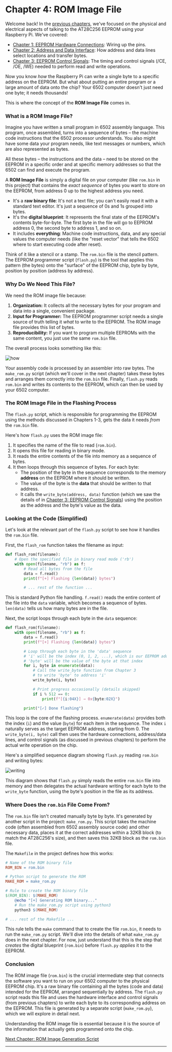 # Chapter 4: ROM Image File

Welcome back! In the [previous chapters](01_eeprom_hardware_connections_.md), we've focused on the physical and electrical aspects of talking to the AT28C256 EEPROM using your Raspberry Pi. We've covered:

*   [Chapter 1: EEPROM Hardware Connections](01_eeprom_hardware_connections_.md): Wiring up the pins.
*   [Chapter 2: Address and Data Interface](02_address_and_data_interface_.md): How address and data lines select locations and transfer bytes.
*   [Chapter 3: EEPROM Control Signals](03_eeprom_control_signals_.md): The timing and control signals (/CE, /OE, /WE) needed to perform read and write operations.

Now you know *how* the Raspberry Pi can write a single byte to a specific address on the EEPROM. But what about putting an entire program or a large amount of data onto the chip? Your 6502 computer doesn't just need one byte; it needs thousands!

This is where the concept of the **ROM Image File** comes in.

### What is a ROM Image File?

Imagine you have written a small program in 6502 assembly language. This program, once assembled, turns into a sequence of bytes – the machine code instructions that the 6502 processor understands. You also might have some data your program needs, like text messages or numbers, which are also represented as bytes.

All these bytes – the instructions and the data – need to be stored on the EEPROM in a specific order and at specific memory addresses so that the 6502 can find and execute the program.

A **ROM Image File** is simply a digital file on your computer (like `rom.bin` in this project) that contains the *exact sequence* of bytes you want to store on the EEPROM, from address 0 up to the highest address you need.

*   It's a **raw binary file**: It's not a text file; you can't easily read it with a standard text editor. It's just a sequence of 0s and 1s grouped into bytes.
*   It's the **digital blueprint**: It represents the final state of the EEPROM's contents byte-for-byte. The first byte in the file will go to EEPROM address 0, the second byte to address 1, and so on.
*   It includes **everything**: Machine code instructions, data, and any special values the computer needs (like the "reset vector" that tells the 6502 where to start executing code after reset).

Think of it like a stencil or a stamp. The `rom.bin` file is the stencil pattern. The EEPROM programmer script (`flash.py`) is the tool that applies this pattern (the bytes) onto the "surface" of the EEPROM chip, byte by byte, position by position (address by address).

### Why Do We Need This File?

We need the ROM image file because:

1.  **Organization:** It collects all the necessary bytes for your program and data into a single, convenient package.
2.  **Input for Programmer:** The EEPROM programmer script needs a single source of truth telling it *what* to write to the EEPROM. The ROM image file provides this list of bytes.
3.  **Reproducibility:** If you want to program multiple EEPROMs with the same content, you just use the same `rom.bin` file.

The overall process looks something like this:

![how](/assets/how.png)

Your assembly code is processed by an assembler into raw bytes. The `make_rom.py` script (which we'll cover in the next chapter) takes these bytes and arranges them correctly into the `rom.bin` file. Finally, `flash.py` reads `rom.bin` and writes its contents to the EEPROM, which can then be used by your 6502 computer.

### The ROM Image File in the Flashing Process

The `flash.py` script, which is responsible for programming the EEPROM using the methods discussed in Chapters 1-3, gets the data it needs *from* the `rom.bin` file.

Here's how `flash.py` uses the ROM image file:

1.  It specifies the name of the file to read (`rom.bin`).
2.  It opens this file for reading in binary mode.
3.  It reads the entire contents of the file into memory as a sequence of bytes.
4.  It then loops through this sequence of bytes. For each byte:
    *   The position of the byte in the sequence corresponds to the memory **address** on the EEPROM where it should be written.
    *   The value of the byte is the **data** that should be written to that address.
    *   It calls the `write_byte(address, data)` function (which we saw the details of in [Chapter 3: EEPROM Control Signals](03_eeprom_control_signals_.md)) using the position as the address and the byte's value as the data.

### Looking at the Code (Simplified)

Let's look at the relevant part of the `flash.py` script to see how it handles the `rom.bin` file.

First, the `flash_rom` function takes the filename as input:

```python
def flash_rom(filename):
    # Open the specified file in binary read mode ('rb')
    with open(filename, "rb") as f:
        # Read all bytes from the file
        data = f.read()
        print(f"[+] Flashing {len(data)} bytes")

        # ... rest of the function ...
```

This is standard Python file handling. `f.read()` reads the entire content of the file into the `data` variable, which becomes a sequence of bytes. `len(data)` tells us how many bytes are in the file.

Next, the script loops through each byte in the `data` sequence:

```python
def flash_rom(filename):
    with open(filename, "rb") as f:
        data = f.read()
        print(f"[+] Flashing {len(data)} bytes")

        # Loop through each byte in the 'data' sequence
        # 'i' will be the index (0, 1, 2, ...), which is our EEPROM address
        # 'byte' will be the value of the byte at that index
        for i, byte in enumerate(data):
            # Call the write_byte function from Chapter 3
            # to write 'byte' to address 'i'
            write_byte(i, byte)

            # Print progress occasionally (details skipped)
            if i % 512 == 0:
                print(f"[{i:04X}] → 0x{byte:02X}")

        print("[✓] Done flashing")
```

This loop is the core of the flashing process. `enumerate(data)` provides both the index (`i`) and the value (`byte`) for each item in the sequence. The index `i` naturally serves as the target EEPROM address, starting from 0. The `write_byte(i, byte)` call then uses the hardware connections, address/data lines, and control signals (as discussed in previous chapters) to perform the actual write operation on the chip.

Here's a simplified sequence diagram showing `flash.py` reading `rom.bin` and writing bytes:

![writing](/assets/writing.png)

This diagram shows that `flash.py` simply reads the entire `rom.bin` file into memory and then delegates the actual hardware writing for each byte to the `write_byte` function, using the byte's position in the file as its address.

### Where Does the `rom.bin` File Come From?

The `rom.bin` file isn't created manually byte by byte. It's generated by another script in the project: `make_rom.py`. This script takes the machine code (often assembled from 6502 assembly source code) and other necessary data, places it at the correct addresses within a 32KB block (to match the AT28C256's size), and then saves this 32KB block as the `rom.bin` file.

The `Makefile` in the project defines how this works:

```makefile
# Name of the ROM binary file
ROM_BIN = rom.bin

# Python script to generate the ROM
MAKE_ROM = make_rom.py

# Rule to create the ROM binary file
$(ROM_BIN): $(MAKE_ROM)
	@echo "[+] Generating ROM binary..."
	# Run the make_rom.py script using python3
	python3 $(MAKE_ROM)

# ... rest of the Makefile ...
```

This rule tells the `make` command that to create the file `rom.bin`, it needs to run the `make_rom.py` script. We'll dive into the details of what `make_rom.py` does in the next chapter. For now, just understand that this is the step that *creates* the digital blueprint (`rom.bin`) before `flash.py` *applies* it to the EEPROM.

### Conclusion

The ROM image file (`rom.bin`) is the crucial intermediate step that connects the software you want to run on your 6502 computer to the physical EEPROM chip. It's a raw binary file containing all the bytes (code and data) intended for the EEPROM, arranged sequentially by address. The `flash.py` script reads this file and uses the hardware interface and control signals (from previous chapters) to write each byte to its corresponding address on the EEPROM. This file is generated by a separate script (`make_rom.py`), which we will explore in detail next.

Understanding the ROM image file is essential because it is the source of the information that actually gets programmed onto the chip.

[Next Chapter: ROM Image Generation Script](05_rom_image_generation_script_.md)

---